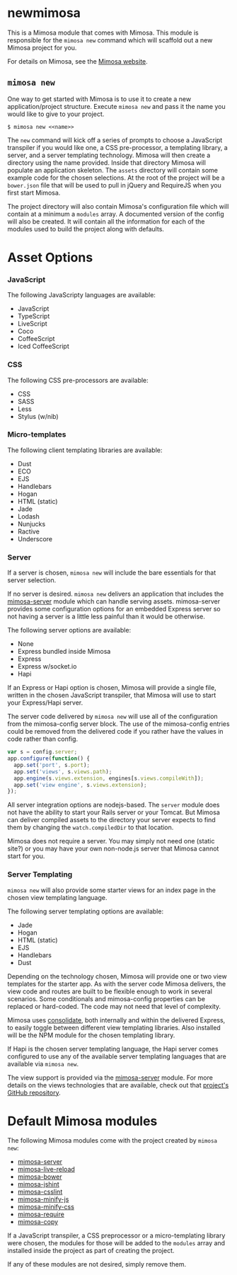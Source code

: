 newmimosa
===========

This is a Mimosa module that comes with Mimosa. This module is responsible for the `mimosa new` command which will scaffold out a new Mimosa project for you.

For details on Mimosa, see the [Mimosa website](http://mimosa.io/).

## `mimosa new`

One way to get started with Mimosa is to use it to create a new application/project structure. Execute `mimosa new` and pass it the name you would like to give to your project.

```
$ mimosa new <<name>>
```

The `new` command will kick off a series of prompts to choose a JavaScript transpiler if you would like one, a CSS pre-processor, a templating library, a server, and a server templating technology. Mimosa will then create a directory using the name provided. Inside that directory Mimosa will populate an application skeleton. The `assets` directory will contain some example code for the chosen selections. At the root of the project will be a `bower.json` file that will be used to pull in jQuery and RequireJS when you first start Mimosa.

The project directory will also contain Mimosa's configuration file which will contain at a minimum a `modules` array. A documented version of the config will also be created. It will contain all the information for each of the modules used to build the project along with defaults.

# Asset Options

### JavaScript

The following JavaScripty languages are available:

* JavaScript
* TypeScript
* LiveScript
* Coco
* CoffeeScript
* Iced CoffeeScript

### CSS

The following CSS pre-processors are available:

* CSS
* SASS
* Less
* Stylus (w/nib)

### Micro-templates

The following client templating libraries are available:

* Dust
* ECO
* EJS
* Handlebars
* Hogan
* HTML (static)
* Jade
* Lodash
* Nunjucks
* Ractive
* Underscore

### Server

If a server is chosen, `mimosa new` will include the bare essentials for that server selection.

If no server is desired.  `mimosa new` delivers an application that includes the [mimosa-server](https://github.com/dbashford/mimosa-server) module which can handle serving assets. mimosa-server provides some configuration options for an embedded Express server so not having a server is a little less painful than it would be otherwise.

The following server options are available:

* None
* Express bundled inside Mimosa
* Express
* Express w/socket.io
* Hapi

If an Express or Hapi option is chosen, Mimosa will provide a single file, written in the chosen JavaScript transpiler, that Mimosa will use to start your Express/Hapi server.

The server code delivered by `mimosa new` will use all of the configuration from the mimosa-config server block. The use of the mimosa-config entries could be removed from the delivered code if you rather have the values in code rather than config.

```javascript
var s = config.server;
app.configure(function() {
  app.set('port', s.port);
  app.set('views', s.views.path);
  app.engine(s.views.extension, engines[s.views.compileWith]);
  app.set('view engine', s.views.extension);
});
```

All server integration options are nodejs-based. The `server` module does not have the ability to start your Rails server or your Tomcat. But Mimosa can deliver compiled assets to the directory your server expects to find them by changing the `watch.compiledDir` to that location.

Mimosa does not require a server. You may simply not need one (static site?) or you may have your own non-node.js server that Mimosa cannot start for you.

### Server Templating

`mimosa new` will also provide some starter views for an index page in the chosen view templating language.

The following server templating options are available:

* Jade
* Hogan
* HTML (static)
* EJS
* Handlebars
* Dust

Depending on the technology chosen, Mimosa will provide one or two view templates for the starter app. As with the server code Mimosa delivers, the view code and routes are built to be flexible enough to work in several scenarios. Some conditionals and mimosa-config properties can be replaced or hard-coded. The code may not need that level of complexity.

Mimosa uses [consolidate](https://github.com/visionmedia/consolidate.js), both internally and within the delivered Express, to easily toggle between different view templating libraries. Also installed will be the NPM module for the chosen templating library.

If Hapi is the chosen server templating language, the Hapi server comes configured to use any of the available server templating languages that are available via `mimosa new`.

The view support is provided via the [mimosa-server](https://github.com/dbashford/mimosa-server) module. For more details on the views technologies that are available, check out that [project's GitHub repository](https://github.com/dbashford/mimosa-server).

# Default Mimosa modules

The following Mimosa modules come with the project created by `mimosa new`:

* [mimosa-server](https://github.com/dbashford/mimosa-server)
* [mimosa-live-reload](https://github.com/dbashford/mimosa-live-reload)
* [mimosa-bower](https://github.com/dbashford/mimosa-bower)
* [mimosa-jshint](https://github.com/dbashford/mimosa-jshint)
* [mimosa-csslint](https://github.com/dbashford/mimosa-csslint)
* [mimosa-minify-js](https://github.com/dbashford/mimosa-minify-js)
* [mimosa-minify-css](https://github.com/dbashford/mimosa-minify-css)
* [mimosa-require](https://github.com/dbashford/mimosa-require)
* [mimosa-copy](https://github.com/dbashford/mimosa-copy)

If a JavaScript transpiler, a CSS preprocessor or a micro-templating library were chosen, the modules for those will be added to the `modules` array and installed inside the project as part of creating the project.

If any of these modules are not desired, simply remove them.
